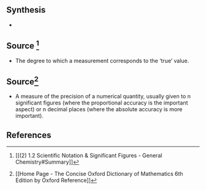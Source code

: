 ## Synthesis
- 
## Source [^1]
- The degree to which a measurement corresponds to the ‘true’ value.

## Source[^2]
- A measure of the precision of a numerical quantity, usually given to n significant figures (where the proportional accuracy is the important aspect) or n decimal places (where the absolute accuracy is more important).
## References

[^1]: [[(2) 1.2 Scientific Notation & Significant Figures - General Chemistry#Summary]]
[^2]: [[Home Page - The Concise Oxford Dictionary of Mathematics 6th Edition by Oxford Reference]]